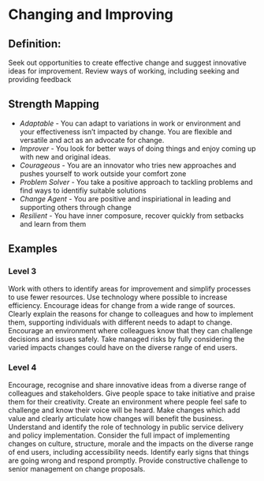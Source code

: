 # Changing and Improving



## Definition:

Seek out opportunities to create effective change and suggest innovative ideas for improvement. Review ways of working, including seeking and providing feedback

## Strength Mapping 

* _Adaptable_ - You can adapt to variations in work or environment and your effectiveness isn’t impacted by change. You  are flexible and versatile and act as an advocate for change.
* _Improver_ - You look for better ways of doing things and enjoy coming up with new and original ideas.
* _Courageous_ - You are an innovator who tries new approaches and pushes yourself to work outside your comfort zone
* _Problem Solver_ - You take a positive approach to tackling problems and find ways to identifiy suitable solutions
* _Change Agent_ - You are positive and inspiriational in leading and supporting others through change
* _Resilient_ - You have inner composure, recover quickly from setbacks and learn from them

## Examples 

### Level 3

Work with others to identify areas for improvement and simplify processes to use fewer resources. Use technology where possible to increase efficiency. Encourage ideas for change from a wide range of sources. Clearly explain the reasons for change to colleagues and how to implement them, supporting individuals with different needs to adapt to change. Encourage an environment where colleagues know that they can challenge decisions and issues safely. Take managed risks by fully considering the varied impacts changes could have on the diverse range of end users.

### Level 4 

Encourage, recognise and share innovative ideas from a diverse range of colleagues and stakeholders. Give people space to take initiative and praise them for their creativity. Create an environment where people feel safe to challenge and know their voice will be heard. Make changes which add value and clearly articulate how changes will benefit the business. Understand and identify the role of technology in public service delivery and policy implementation. Consider the full impact of implementing changes on culture, structure, morale and the impacts on the diverse range of end users, including accessibility needs. Identify early signs that things are going wrong and respond promptly. Provide constructive challenge to senior management on change proposals.